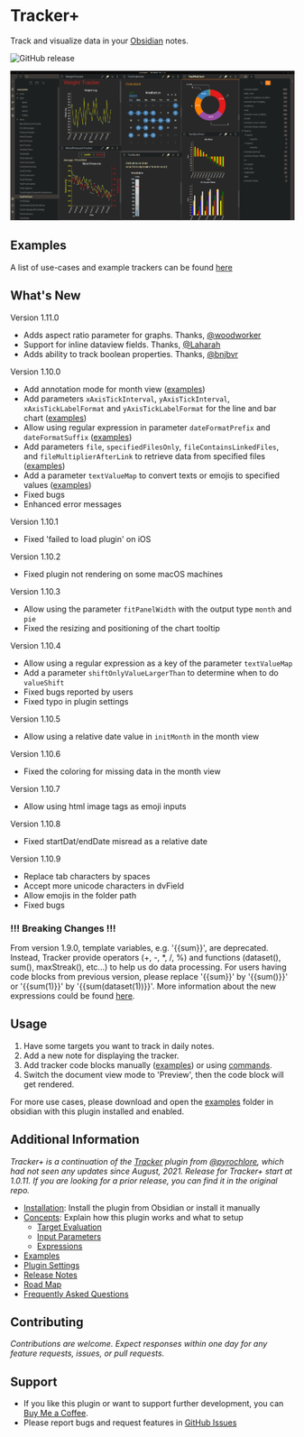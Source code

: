 # Tracker+

Track and visualize data in your [Obsidian](https://obsidian.md/) notes.

![GitHub release](https://img.shields.io/github/v/release/greater-than/Obisidian-Tracker-Plus)

<img src="https://github.com/greater-than/Obsidian-Tracker-Plus/blob/main/docs/images/screenshot_v1.9.png" width="800">

## Examples

A list of use-cases and example trackers can be found
[here](https://github.com/greater-than/Obsidian-Tracker-Plus/blob/main/docs/Examples.md)

## What's New

Version 1.11.0

- Adds aspect ratio parameter for graphs. Thanks, [@woodworker](https://github.com/woodworker)
- Support for inline dataview fields. Thanks, [@Laharah](https://github.com/Laharah)
- Adds ability to track boolean properties. Thanks, [@bnjbvr](https://github.com/bnjbvr)

Version 1.10.0

- Add annotation mode for month view ([examples](https://github.com/greater-than/Obsidian-Tracker-Plus/blob/main/examples/TestCalendar.md))
- Add parameters `xAxisTickInterval`, `yAxisTickInterval`, `xAxisTickLabelFormat` and `yAxisTickLabelFormat` for the line and bar chart ([examples](https://github.com/greater-than/Obsidian-Tracker-Plus/blob/main/examples/TestAxisIntervalAndFormat.md))
- Allow using regular expression in parameter `dateFormatPrefix` and `dateFormatSuffix` ([examples](https://github.com/greater-than/Obsidian-Tracker-Plus/blob/main/examples/TestDateFormats.md))
- Add parameters `file`, `specifiedFilesOnly`, `fileContainsLinkedFiles`, and `fileMultiplierAfterLink` to retrieve data from specified files ([examples](https://github.com/greater-than/Obsidian-Tracker-Plus/blob/main/examples/TestSpecifiedFiles.md))
- Add a parameter `textValueMap` to convert texts or emojis to specified values ([examples](https://github.com/greater-than/Obsidian-Tracker-Plus/blob/main/examples/TestTextValueMap.md))
- Fixed bugs
- Enhanced error messages

Version 1.10.1

- Fixed 'failed to load plugin' on iOS

Version 1.10.2

- Fixed plugin not rendering on some macOS machines

Version 1.10.3

- Allow using the parameter `fitPanelWidth` with the output type `month` and `pie`
- Fixed the resizing and positioning of the chart tooltip

Version 1.10.4

- Allow using a regular expression as a key of the parameter `textValueMap`
- Add a parameter `shiftOnlyValueLargerThan` to determine when to do `valueShift`
- Fixed bugs reported by users
- Fixed typo in plugin settings

Version 1.10.5

- Allow using a relative date value in `initMonth` in the month view

Version 1.10.6

- Fixed the coloring for missing data in the month view

Version 1.10.7

- Allow using html image tags as emoji inputs

Version 1.10.8

- Fixed startDat/endDate misread as a relative date

Version 1.10.9

- Replace tab characters by spaces
- Accept more unicode characters in dvField
- Allow emojis in the folder path
- Fixed bugs

### !!! Breaking Changes !!!

From version 1.9.0, template variables, e.g. '{{sum}}', are deprecated. Instead, Tracker provide operators (+, -, \*, /, %) and functions (dataset(), sum(), maxStreak(), etc...) to help us do data processing. For users having code blocks from previous version, please replace '{{sum}}' by '{{sum()}}' or '{{sum(1)}}' by '{{sum(dataset(1))}}'. More information about the new expressions could be found [here](https://github.com/greater-than/Obsidian-Tracker-Plus/blob/main/docs/Expressions.md).

## Usage

1. Have some targets you want to track in daily notes.
2. Add a new note for displaying the tracker.
3. Add tracker code blocks manually ([examples](https://github.com/greater-than/Obsidian-Tracker-Plus/blob/main/examples)) or using [commands](https://github.com/greater-than/Obsidian-Tracker-Plus/blob/main/docs/Commands.md).
4. Switch the document view mode to 'Preview', then the code block will get rendered.

For more use cases, please download and open the [examples](https://github.com/greater-than/Obsidian-Tracker-Plus/blob/main/examples) folder in obsidian with this plugin installed and enabled.

## Additional Information

_Tracker+ is a continuation of the [Tracker](https://github.com/pyrochlore/obsidian-tracker) plugin from [@pyrochlore](https://github.com/pyrochlore), which had not seen any updates since August, 2021. Release for Tracker+ start at 1.0.11. If you are looking for a prior release, you can find it in the original repo._

- [Installation](https://github.com/greater-than/Obsidian-Tracker-Plus/blob/main/docs/Installation.md): Install the plugin from Obsidian or install it manually
- [Concepts](https://github.com/greater-than/Obsidian-Tracker-Plus/blob/main/docs/Concepts.md): Explain how this plugin works and what to setup
  - [Target Evaluation](https://github.com/greater-than/Obsidian-Tracker-Plus/blob/main/docs/TargetEvaluation.md)
  - [Input Parameters](https://github.com/greater-than/Obsidian-Tracker-Plus/blob/main/docs/InputParameters.md)
  - [Expressions](https://github.com/greater-than/Obsidian-Tracker-Plus/blob/main/docs/Expressions.md)
- [Examples](https://github.com/greater-than/Obsidian-Tracker-Plus/blob/main/docs/Examples.md)
- [Plugin Settings](https://github.com/greater-than/Obsidian-Tracker-Plus/blob/main/docs/Settings.md)
- [Release Notes](https://github.com/greater-than/Obsidian-Tracker-Plus/blob/main/docs/ReleaseNotes.md)
- [Road Map](https://github.com/greater-than/Obsidian-Tracker-Plus/blob/main/docs/RoadMap.md)
- [Frequently Asked Questions](https://github.com/greater-than/Obsidian-Tracker-Plus/blob/main/docs/Questions.md)

## Contributing

_Contributions are welcome. Expect responses within one day for any feature requests, issues, or pull requests._

## Support

- If you like this plugin or want to support further development, you can [Buy Me a Coffee](https://www.buymeacoffee.com/gr8rthan).
- Please report bugs and request features in [GitHub Issues](https://github.com/greater-than/Obsidian-Tracker-Plus/issues)
